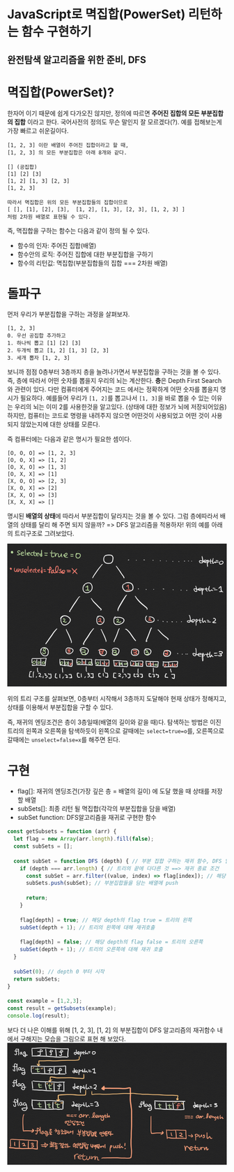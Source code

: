 # JavaScript로 멱집합(PowerSet) 리턴하는 함수 구현하기 
## 완전탐색 알고리즘을 위한 준비, DFS

# 멱집합(PowerSet)?
한자어 이기 때문에 쉽게 다가오진 않지만, 정의에 따르면 **주어진 집합의 모든 부분집합의 집합** 이라고 한다.
국어사전의 정의도 무슨 말인지 잘 모르겠다(?). 예를 접해보는게 가장 빠르고 쉬운길이다.
```
[1, 2, 3] 이란 배열이 주어진 집합이라고 할 때,
[1, 2, 3] 의 모든 부분집합은 아래 8개와 같다.

[] (공집합)
[1] [2] [3]
[1, 2] [1, 3] [2, 3]
[1, 2, 3]

따라서 멱집합은 위의 모든 부분집합들의 집합이므로
[ [], [1], [2], [3],  [1, 2], [1, 3], [2, 3], [1, 2, 3] ]
처럼 2차원 배열로 표현될 수 있다.
```

즉, 멱집합을 구하는 함수는 다음과 같이 정의 될 수 있다.
- 함수의 인자: 주어진 집합(배열)
- 함수안의 로직: 주어진 집합에 대한 부분집합을 구하기
- 함수의 리턴값: 멱집합(부분집합들의 집합 === 2차원 배열)

# 돌파구
먼저 우리가 부분집합을 구하는 과정을 살펴보자.
```
[1, 2, 3] 
0. 우선 공집합 추가하고
1. 하나씩 뽑고 [1] [2] [3]
2. 두개씩 뽑고 [1, 2] [1, 3] [2, 3]
3. 세개 뽑자 [1, 2, 3]
```
보니까 점점 0층부터 3층까지 층을 늘려나가면서 부분집합을 구하는 것을 볼 수 있다. 즉, 층에 따라서 어떤 숫자를 뽑을지 우리의 뇌는 계산한다. **층**은 Depth First Search와 관련이 있다.
다만 컴퓨터에게 주어지는 코드 에서는 정확하게 어떤 숫자를 뽑을지 명시가 필요하다. 예를들어 우리가 `[1, 2]`를 뽑고나서 `[1, 3]`을 바로 뽑을 수 있는 이유는 우리의 뇌는 이미 2를 사용한것을 알고있다. (상태에 대한 정보가 뇌에 저장되어있음)
하지만, 컴퓨터는 코드로 명령을 내려주지 않으면 어떤것이 사용되었고 어떤 것이 사용되지 않았는지에 대한 상태를 모른다.

즉 컴퓨터에는 다음과 같은 명시가 필요한 셈이다.
```
[O, O, O] => [1, 2, 3]
[O, O, X] => [1, 2]
[O, X, O] => [1, 3]
[O, X, X] => [1]
[X, O, O] => [2, 3]
[X, O, X] => [2]
[X, X, O] => [3]
[X, X, X] => []
```
명시된 **배열의 상태**에 따라서 부분집합이 달라지는 것을 볼 수 있다. 그럼 층에따라서 배열의 상태를 달리 해 주면 되지 않을까? => DFS 알고리즘을 적용하자! 위의 예를 아래의 트리구조로 그려보았다. 

![tree](./imgs/powerset/tree.png)

위의 트리 구조를 살펴보면, 0층부터 시작해서 3층까지 도달해야 현재 상태가 정해지고, 상태를 이용해서 부분집합을 구할 수 있다. 
 
즉, 재귀의 엔딩조건은 층이 3층일때(배열의 길이와 같을 때)다.
탐색하는 방법은 이진트리의 왼쪽과 오른쪽을 탐색하듯이 왼쪽으로 갈때에는 `select=true=o`를, 오른쪽으로 갈때에는 `unselect=false=x`를 해주면 된다.

# 구현
- flag[]: 재귀의 엔딩조건(가장 깊은 층 = 배열의 길이) 에 도달 했을 때 상태를 저장할 배열
- subSets[]: 최종 리턴 될 멱집합(각각의 부분집합을 담을 배열)
- subSet function: DFS알고리즘을 재귀로 구현한 함수

```javascript
const getSubsets = function (arr) {
  let flag = new Array(arr.length).fill(false);
  const subSets = [];

  const subSet = function DFS (depth) { // 부분 집합 구하는 재귀 함수, DFS 알고리즘
    if (depth === arr.length) { // 트리의 끝에 다다른 것 ==> 재귀 종료 조건
      const subSet = arr.filter((value, index) => flag[index]); // 해당 flag true => 부분집합 포함
      subSets.push(subSet); // 부분집합들을 담는 배열에 push

      return;
    }

    flag[depth] = true; // 해당 depth의 flag true = 트리의 왼쪽
    subSet(depth + 1); // 트리의 왼쪽에 대해 재귀호출

    flag[depth] = false; // 해당 depth의 flag false = 트리의 오른쪽
    subSet(depth + 1); // 트리의 오른쪽에 대해 재귀 호출
  }
  
  subSet(0); // depth 0 부터 시작
  return subSets;
}

const example = [1,2,3];
const result = getSubsets(example);
console.log(result);
```

보다 더 나은 이해를 위해 [1, 2, 3], [1, 2] 의 부분집합이 DFS 알고리즘의 재귀함수 내에서 구해지는 모습을 그림으로 표현 해 보았다.
![recursion](./imgs/powerset/recursion.png)
